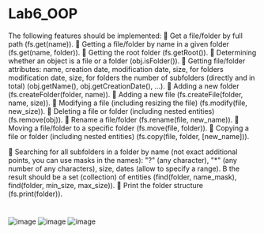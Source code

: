 # Lab6_OOP
The following features should be implemented:
 Get a file/folder by full path (fs.get(name)).
 Getting a file/folder by name in a given folder (fs.get(name, folder)).
 Getting the root folder (fs.getRoot()).
 Determining whether an object is a file or a folder (obj.isFolder()).
 Getting file/folder attributes: name, creation date, modification date, size, for folders
modification date, size, for folders the number of subfolders
(directly and in total) (obj.getName(), obj.getCreationDate(), ...).
 Adding a new folder (fs.createFolder(folder, name)).
 Adding a new file (fs.createFile(folder, name, size)).
 Modifying a file (including resizing the file)
(fs.modify(file, new_size)).
 Deleting a file or folder (including nested entities)
(fs.remove(obj)).
 Rename a file/folder (fs.rename(file, new_name)).
 Moving a file/folder to a specific folder (fs.move(file, folder)).
 Copying a file or folder (including nested entities)
(fs.copy(file, folder, [new_name])).

 Searching for all subfolders in a folder by name (not exact
additional points, you can use masks in the
names): "?" (any character), "*" (any number of any
characters), size, dates (allow to specify a range). В
the result should be a set (collection) of entities (find(folder,
name_mask), find(folder, min_size, max_size)).
 Print the folder structure (fs.print(folder)).
#
![image](https://github.com/Dan-live/Lab6_OOP/assets/109356212/b1d200f8-8ba5-4985-b915-5ede44b4d674)
![image](https://github.com/Dan-live/Lab6_OOP/assets/109356212/ec35ec13-e343-4b6d-851c-3659f8c3109f)
![image](https://github.com/Dan-live/Lab6_OOP/assets/109356212/bdc85c63-3da2-4b68-80ae-3758b968f622)
